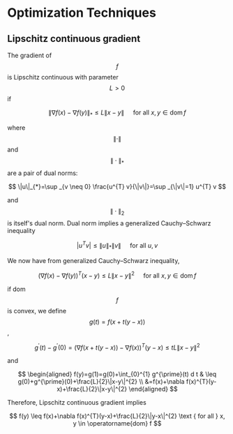 # Optimization Techniques

## Lipschitz continuous gradient

The gradient of $$f$$ is Lipschitz continuous with parameter $$L > 0$$ if

$$
\|\nabla f(x)-\nabla f(y)\|_{*} \leq L\|x-y\| \quad \text { for all } x, y \in \operatorname{dom} f
$$

where $$\| \cdot \|$$ and $$\| \cdot\|_*$$ are a pair of dual norms:

$$
\|u\|_{*}=\sup _{v \neq 0} \frac{u^{T} v}{\|v\|}=\sup _{\|v\|=1} u^{T} v
$$

and $$\| \cdot \|_2$$ is itself's dual norm. Dual norm implies a generalized Cauchy–Schwarz inequality

$$
\left|u^{T} v\right| \leq\|u\|_{*}\|v\| \quad \text { for all } u, v
$$

We now have from generalized Cauchy–Schwarz inequality,

$$
(\nabla f(x)-\nabla f(y))^{T}(x-y) \leq L\|x-y\|^{2} \quad \text { for all } x, y \in \operatorname{dom} f
$$

if dom $$f$$ is convex, we define $$g(t)=f(x+t(y-x))$$,

$$
g^{\prime}(t)-g^{\prime}(0)=(\nabla f(x+t(y-x))-\nabla f(x))^{T}(y-x) \leq t L\|x-y\|^{2}
$$

and

$$
\begin{aligned}
f(y)=g(1)=g(0)+\int_{0}^{1} g^{\prime}(t) d t & \leq g(0)+g^{\prime}(0)+\frac{L}{2}\|x-y\|^{2} \\
&=f(x)+\nabla f(x)^{T}(y-x)+\frac{L}{2}\|x-y\|^{2}
\end{aligned}
$$

Therefore, Lipschitz continuous gradient implies

$$
f(y) \leq f(x)+\nabla f(x)^{T}(y-x)+\frac{L}{2}\|y-x\|^{2} \text { for all } x, y \in \operatorname{dom} f
$$

